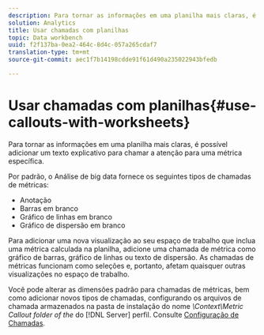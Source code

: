 ```yaml
---
description: Para tornar as informações em uma planilha mais claras, é possível adicionar um texto explicativo para chamar a atenção para uma métrica específica.
solution: Analytics
title: Usar chamadas com planilhas
topic: Data workbench
uuid: f2f137ba-0ea2-464c-8d4c-057a265cdaf7
translation-type: tm+mt
source-git-commit: aec1f7b14198cdde91f61d490a235022943bfedb

---
```



# Usar chamadas com planilhas{#use-callouts-with-worksheets}

Para tornar as informações em uma planilha mais claras, é possível adicionar um texto explicativo para chamar a atenção para uma métrica específica.

Por padrão, o Análise de big data fornece os seguintes tipos de chamadas de métricas:

* Anotação
* Barras em branco
* Gráfico de linhas em branco
* Gráfico de dispersão em branco

Para adicionar uma nova visualização ao seu espaço de trabalho que inclua uma métrica calculada na planilha, adicione uma chamada de métrica como gráfico de barras, gráfico de linhas ou texto de dispersão. As chamadas de métricas funcionam como seleções e, portanto, afetam quaisquer outras visualizações no espaço de trabalho.

Você pode alterar as dimensões padrão para chamadas de métricas, bem como adicionar novos tipos de chamadas, configurando os arquivos de chamada armazenados na pasta de instalação do nome *\Context\Metric Callout folder of the* do [!DNL Server] perfil. Consulte [Configuração de Chamadas](../../../../home/c-get-started/c-intf-anlys-ftrs/c-config-callouts.md#concept-f6e91e172f5e4c009245c9c549beb76a).
